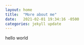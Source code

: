 ```yaml
---
layout: home
title:  "More about me"
date:   2021-02-01 19:34:16 -0500
categories: jekyll update
---
```

hello world
